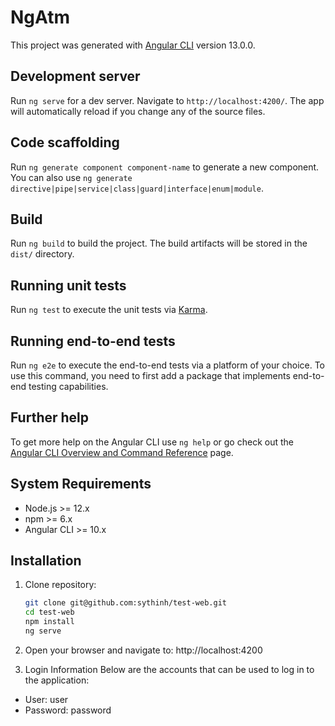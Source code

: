 # NgAtm

This project was generated with [Angular CLI](https://github.com/angular/angular-cli) version 13.0.0.

## Development server

Run `ng serve` for a dev server. Navigate to `http://localhost:4200/`. The app will automatically reload if you change any of the source files.

## Code scaffolding

Run `ng generate component component-name` to generate a new component. You can also use `ng generate directive|pipe|service|class|guard|interface|enum|module`.

## Build

Run `ng build` to build the project. The build artifacts will be stored in the `dist/` directory.

## Running unit tests

Run `ng test` to execute the unit tests via [Karma](https://karma-runner.github.io).

## Running end-to-end tests

Run `ng e2e` to execute the end-to-end tests via a platform of your choice. To use this command, you need to first add a package that implements end-to-end testing capabilities.

## Further help

To get more help on the Angular CLI use `ng help` or go check out the [Angular CLI Overview and Command Reference](https://angular.io/cli) page.

## System Requirements

- Node.js >= 12.x
- npm >= 6.x
- Angular CLI >= 10.x

## Installation

1. Clone repository:

   ```sh
   git clone git@github.com:sythinh/test-web.git
   cd test-web
   npm install
   ng serve

   ```

2. Open your browser and navigate to: http://localhost:4200

3. Login Information
   Below are the accounts that can be used to log in to the application:

- User: user
- Password: password
